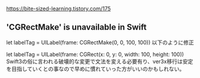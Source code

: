 

https://bite-sized-learning.tistory.com/175

## 'CGRectMake' is unavailable in Swift

let labelTag = UILabel(frame: CGRectMake(0, 0, 100, 100))
以下のように修正

let labelTag = UILabel(frame: CGRect(x: 0, y: 0, width: 100, height: 100))
Swift3の俗に言われる破壊的な変更で文法を変える必要有り、ver3x移行は安定を目指していくとの事なので早めに慣れていった方がいいのかもしれない。